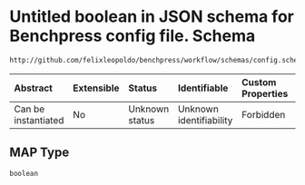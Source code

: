 # Untitled boolean in JSON schema for Benchpress config file. Schema

```txt
http://github.com/felixleopoldo/benchpress/workflow/schemas/config.schema.json#/definitions/bidag_itsearch/properties/MAP
```



| Abstract            | Extensible | Status         | Identifiable            | Custom Properties | Additional Properties | Access Restrictions | Defined In                                                        |
| :------------------ | :--------- | :------------- | :---------------------- | :---------------- | :-------------------- | :------------------ | :---------------------------------------------------------------- |
| Can be instantiated | No         | Unknown status | Unknown identifiability | Forbidden         | Allowed               | none                | [config.schema.json\*](config.schema.json "open original schema") |

## MAP Type

`boolean`
